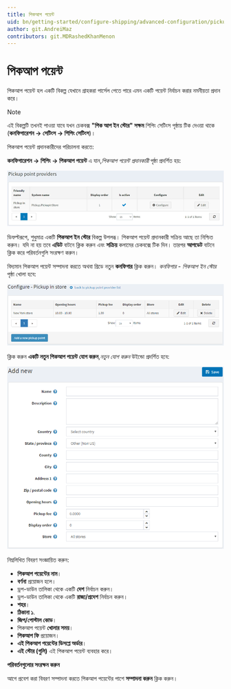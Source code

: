 ```yaml
---
title: পিকআপ পয়েন্ট
uid: bn/getting-started/configure-shipping/advanced-configuration/pickup-points
author: git.AndreiMaz
contributors: git.MDRashedKhanMenon
---
```


# পিকআপ পয়েন্ট

পিকআপ পয়েন্ট হল একটি বিকল্প যেখানে গ্রাহকরা পার্সেল পেতে পারে এমন একটি পয়েন্ট নির্বাচন করার নমনীয়তা প্রদান করে।

> [!NOTE]
>
> এই বিকল্পটি তখনই পাওয়া যাবে যখন চেকবক্স **"পিক আপ ইন স্টোর" সক্ষম** শিপিং সেটিংস পৃষ্ঠায় টিক দেওয়া থাকে (**কনফিগারেশন → সেটিংস → শিপিং সেটিংস**)।

পিকআপ পয়েন্ট প্রদানকারীদের পরিচালনা করতে:

**কনফিগারেশন → শিপিং → পিকআপ পয়েন্ট** এ যান,*পিকআপ পয়েন্ট প্রদানকারী* পৃষ্ঠা প্রদর্শিত হয়:

![পিকআপ পয়েন্ট প্রদানকারী](_static/pickup-points/pickup-point-providers.jpg)

ডিফল্টরূপে, শুধুমাত্র একটি **পিকআপ ইন স্টোর** বিকল্প উপলব্ধ। পিকআপ পয়েন্ট প্রদানকারী সক্রিয় আছে তা নিশ্চিত করুন। যদি না হয় তবে **এডিট** বাটনে ক্লিক করুন এবং **সক্রিয়** কলামের চেকবক্সে টিক দিন। তারপর **আপডেট** বাটনে ক্লিক করে পরিবর্তনগুলি সংরক্ষণ করুন।

বিদ্যমান পিকআপ পয়েন্ট সম্পাদনা করতে অথবা গ্রিডে নতুন **কনফিগার** ক্লিক করুন। *কনফিগার - পিকআপ ইন স্টোর* পৃষ্ঠা খোলা হবে:

![পিকআপ পয়েন্ট কনফিগার](_static/pickup-points/pickup-in-store-configure.png)

ক্লিক করুন **একটি নতুন পিকআপ পয়েন্ট যোগ করুন**,*নতুন যোগ করুন* উইন্ডো প্রদর্শিত হবে:

![নতুন পিকআপ পয়েন্ট](_static/pickup-points/pickup-point-add-new.png)

নিম্নলিখিত বিবরণ সংজ্ঞায়িত করুন:

* **পিকআপ পয়েন্টের নাম**।
* **বর্ণনা** প্রয়োজন হলে।
* ড্রপ-ডাউন তালিকা থেকে একটি **দেশ** নির্বাচন করুন।
* ড্রপ-ডাউন তালিকা থেকে একটি **রাজ্য/প্রদেশ** নির্বাচন করুন।
* **শহর**।
* **ঠিকানা ১**.
* **জিপ/পোস্টাল কোড**।
* পিকআপ পয়েন্ট **খোলার সময়**।
* **পিকআপ ফি** প্রয়োজন।
* **এই পিকআপ পয়েন্টের ডিসপ্লে অর্ডার**।
* **এই স্টোর (গুলি)** এই পিকআপ পয়েন্ট ব্যবহার করে।

**পরিবর্তনগুলোর সংরক্ষন করুন**

আগে প্রবেশ করা বিবরণ সম্পাদনা করতে পিকআপ পয়েন্টের পাশে **সম্পাদনা করুন** ক্লিক করুন।